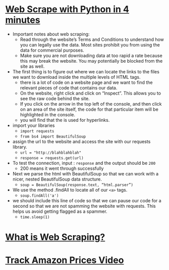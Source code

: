 # [Web Scrape with Python in 4 minutes](https://towardsdatascience.com/how-to-web-scrape-with-python-in-4-minutes-bc49186a8460)
- Important notes about web scraping:
  - Read through the website’s Terms and Conditions to understand how you can legally use the data. Most sites prohibit you from using the data for commercial purposes.
  - Make sure you are not downloading data at too rapid a rate because this may break the website. You may potentially be blocked from the site as well.
- The first thing is to figure out where we can locate the links to the files we want to download inside the multiple levels of HTML tags.  
  - there is a lot of code on a website page and we want to find the relevant pieces of code that contains our data. 
  - On the website, right click and click on “Inspect”. This allows you to see the raw code behind the site.
  - If you click on the arrow in the top left of the console, and then click on an area of the site itself, the code for that particular item will be highlighted in the console.
  - you will find that the <a> is used for hyperlinks.
- import your libraries 
  - `import requests`
  - `from bs4 import BeautifulSoup`
- assign the url to the website and access the site with our requests library.
  - `url = "http://blahblahblah"`
  - `response = requests.get(url)`
- To test the connection, input : `response` and the output should be `200`
  - 200 means it went through successfully
- Next we parse the html with BeautifulSoup so that we can work with a nicer, nested BeautifulSoup data structure.
  - `soup = BeautifulSoup(response.text, “html.parser”)`
- We use the method .findAll to locate all of our `<a>` tags.
  - `soup.findAll('a')`
- we should include this line of code so that we can pause our code for a second so that we are not spamming the website with requests. This helps us avoid getting flagged as a spammer.
  - `time.sleep(1)`

# [What is Web Scraping?](https://en.wikipedia.org/wiki/Web_scraping)

# [Track Amazon Prices Video](https://www.youtube.com/watch?v=Bg9r_yLk7VY)

